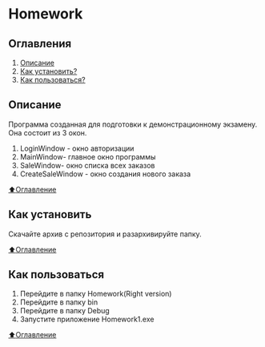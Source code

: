 # Homework

## Оглавления
1. [Описание](#Описание)
2. [Как установить?](#Как-установить)
3. [Как пользоваться?](#Как-пользоваться)
## Описание
Программа созданная для подготовки к демонстрационному экзамену.
Она состоит из 3 окон. 
1. LoginWindow - окно авторизации
2. MainWindow- главное окно программы
3. SaleWindow- окно списка всех заказов 
4. CreateSaleWindow - окно создания нового заказа


[:arrow_up:Оглавление](#Оглавление)

## Как установить
Скачайте архив с репозитория и разархивируйте папку.


[:arrow_up:Оглавление](#Оглавление)

## Как пользоваться
1. Перейдите в папку Homework(Right version)
2. Перейдите в папку bin
3. Перейдите в папку Debug
4. Запустите приложение Homework1.exe

[:arrow_up:Оглавление](#Оглавление)

